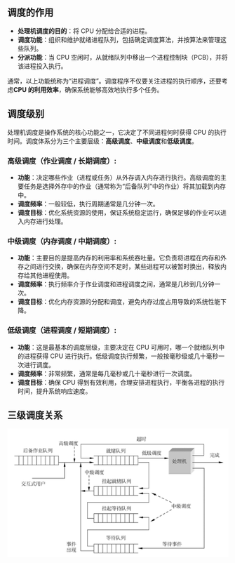 


## 调度的作用
- **处理机调度的目的**：将 CPU 分配给合适的进程。
- **调度功能**：组织和维护就绪进程队列，包括确定调度算法，并按算法来管理这些队列。
- **分派功能**：当 CPU 空闲时，从就绪队列中移出一个进程控制块（PCB），并将该进程投入执行。

通常，以上功能统称为“进程调度”。调度程序不仅要关注进程的执行顺序，还要考虑**CPU 的利用效率**，确保系统能够高效地执行多个任务。

##  调度级别
处理机调度是操作系统的核心功能之一，它决定了不同进程何时获得 CPU 的执行时间。调度体系分为三个主要层级：**高级调度**、**中级调度**和**低级调度**。


### **高级调度（作业调度 / 长期调度）:**
- **功能**：决定哪些作业（进程或任务）从外存调入内存进行执行。高级调度的主要任务是选择外存中的作业（通常称为“后备队列”中的作业）将其加载到内存中。
- **调度频率**：一般较低，执行周期通常是几分钟一次。
- **调度目标**：优化系统资源的使用，保证系统稳定运行，确保足够的作业可以进入内存进行处理。

### **中级调度（内存调度 / 中期调度）:**
- **功能**：主要目的是提高内存的利用率和系统吞吐量。它负责将进程在内存和外存之间进行交换，确保在内存空间不足时，某些进程可以被暂时换出，释放内存给其他进程使用。
- **调度频率**：执行频率介于作业调度和进程调度之间，通常是几秒到几分钟一次。
- **调度目标**：优化内存资源的分配和调度，避免内存过度占用导致的系统性能下降。

### **低级调度（进程调度 / 短期调度）:**
- **功能**：这是最基本的调度层级，主要决定在 CPU 可用时，哪一个就绪队列中的进程获得 CPU 进行执行。低级调度执行频繁，一般按毫秒级或几十毫秒一次进行调度。
- **调度频率**：非常频繁，通常是每几毫秒或几十毫秒进行一次调度。
- **调度目标**：确保 CPU 得到有效利用，合理安排进程执行，平衡各进程的执行时间，提升系统响应速度。

## 三级调度关系

![三级调度关系](../../photos/sjddgx.png)
